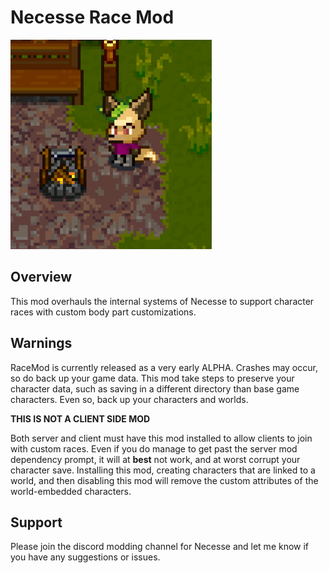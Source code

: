 # Necesse Race Mod

![Preview](./Preview.png)  

## Overview  
This mod overhauls the internal systems of Necesse to support character races with custom body part customizations. 

## Warnings
RaceMod is currently released as a very early ALPHA. Crashes may occur, so do back up your game data.
This mod take steps to preserve your character data, such as saving in a different directory than base game characters. Even so, back up your characters and worlds.

**THIS IS NOT A CLIENT SIDE MOD** 

Both server and client must have this mod installed to allow clients to join with custom races. Even if you do manage to get past the server mod dependency prompt, it will at **best** not work, and at worst corrupt your character save.
Installing this mod, creating characters that are linked to a world, and then disabling this mod will remove the custom attributes of the world-embedded characters.

## Support
Please join the discord modding channel for Necesse and let me know if you have any suggestions or issues. 
